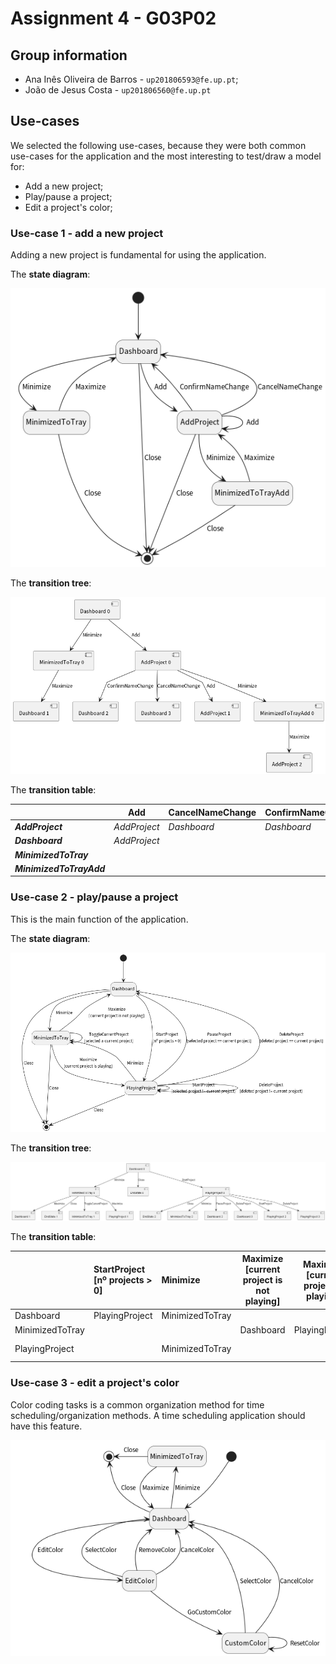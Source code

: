 # Assignment 4 - G03P02

## Group information

- Ana Inês Oliveira de Barros - `up201806593@fe.up.pt`;
- João de Jesus Costa - `up201806560@fe.up.pt`

## Use-cases

We selected the following use-cases, because they were both common use-cases for
the application and the most interesting to test/draw a model for:

- Add a new project;
- Play/pause a project;
- Edit a project's color;

### Use-case 1 - add a new project

Adding a new project is fundamental for using the application.

The **state diagram**:

![Use-case 1's state machine](./state_machines/state_machine_1.png)

The **transition tree**:

![Use-case 1's transtion tree](./transition_trees/transition_tree_1.png)

The **transition table**:

|                          | Add          | CancelNameChange | ConfirmNameChange | Maximize     | Minimize             |
| ------------------------ | ------------ | ---------------- | ----------------- | ------------ | -------------------- |
| **_AddProject_**         | _AddProject_ | _Dashboard_      | _Dashboard_       |              | _MinimizedToTrayAdd_ |
| **_Dashboard_**          | _AddProject_ |                  |                   |              | _MinimizedToTray_    |
| **_MinimizedToTray_**    |              |                  |                   | _Dashboard_  |                      |
| **_MinimizedToTrayAdd_** |              |                  |                   | _AddProject_ |                      |

### Use-case 2 - play/pause a project

This is the main function of the application.

The **state diagram**:

![Use-case 2's state machine](./state_machines/state_machine_2.png)

The **transition tree**:

![Use-case 2's transtion tree](./transition_trees/transition_tree_2.png)

The **transition table**:

|                 | StartProject<br />[nº projects > 0] | Minimize        | Maximize<br />[current project is not playing] | Maximize<br />[current project is playing] | ToggleCurrentProject<br />[selected a current project] | PauseProject<br />[selected  project == current project] | DeleteProject<br />[deleted project == current project] | StartProject<br />[selected  project != current project] | DeleteProject<br />[deleted project == current project] |
| :-------------- | :---------------------------------- | :-------------- | ---------------------------------------------- | ------------------------------------------ | ------------------------------------------------------ | -------------------------------------------------------- | ------------------------------------------------------- | -------------------------------------------------------- | ------------------------------------------------------- |
| Dashboard       | PlayingProject                      | MinimizedToTray |                                                |                                            |                                                        |                                                          |                                                         |                                                          |                                                         |
| MinimizedToTray |                                     |                 | Dashboard                                      | PlayingProject                             | MinimizedToTray                                        |                                                          |                                                         |                                                          |                                                         |
| PlayingProject  |                                     | MinimizedToTray |                                                |                                            |                                                        | Dashboard                                                | Dashboard                                               | Playing Project                                          | Playing Project                                         |

### Use-case 3 - edit a project's color

Color coding tasks is a common organization method for time
scheduling/organization methods. A time scheduling application should have this
feature.

![Use-case 3's state machine](./state_machines/state_machine_3.png)
